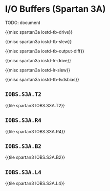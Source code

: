 # I/O Buffers (Spartan 3A)

TODO: document

{{misc spartan3a iostd-tb-drive}}

{{misc spartan3a iostd-tb-slew}}

{{misc spartan3a iostd-tb-output-diff}}

{{misc spartan3a iostd-lr-drive}}

{{misc spartan3a iostd-lr-slew}}

{{misc spartan3a iostd-tb-lvdsbias}}


## `IOBS.S3A.T2`

{{tile spartan3 IOBS.S3A.T2}}


## `IOBS.S3A.R4`

{{tile spartan3 IOBS.S3A.R4}}


## `IOBS.S3A.B2`

{{tile spartan3 IOBS.S3A.B2}}


## `IOBS.S3A.L4`

{{tile spartan3 IOBS.S3A.L4}}
